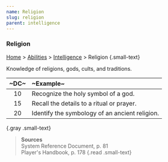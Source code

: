 ```yaml
---
name: Religion
slug: religion
parent: intelligence
---
```

### Religion
[Home](dm-operations-center) > [Abilities](abilities) > [Intelligence](intelligence) > Religion {.small-text}

Knowledge of religions, gods, cults, and traditions.

| ~DC~ | ~Example~                                      |
| :--: | :--------------------------------------------- |
|  10  | Recognize the holy symbol of a god.            |
|  15  | Recall the details to a ritual or prayer.      |
|  20  | Identify the symbology of an ancient religion. |
{.gray .small-text}

> **Sources** <br/>
> System Reference Document, p. 81<br/>
> Player's Handbook, p. 178
{.read .small-text}

